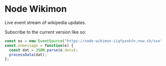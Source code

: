 # Node Wikimon

Live event stream of wikipedia updates.

Subscribe to the current version like so:
```javascript
const es = new EventSource("https://node-wikimon-iiqfpsnkfn.now.sh/sse");
const.onmessage = function(e) {
  const dat = JSON.parse(e.data);
  processData(dat);
};
```
